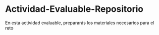 # Actividad-Evaluable-Repositorio
En esta actividad evaluable, prepararás los materiales necesarios para el reto
